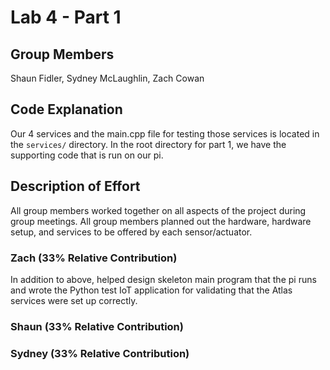 # Lab 4 - Part 1

## Group Members

Shaun Fidler, Sydney McLaughlin, Zach Cowan

## Code Explanation

Our 4 services and the main.cpp file for testing those services is located in
the `services/` directory. In the root directory for part 1, we have the
supporting code that is run on our pi.

## Description of Effort

All group members worked together on all aspects of the project during group
meetings. All group members planned out the hardware, hardware setup, and
services to be offered by each sensor/actuator.

### Zach (33% Relative Contribution)

In addition to above, helped design skeleton main program that the pi runs and
wrote the Python test IoT application for validating that the Atlas services
were set up correctly.

### Shaun (33% Relative Contribution)

### Sydney (33% Relative Contribution)

